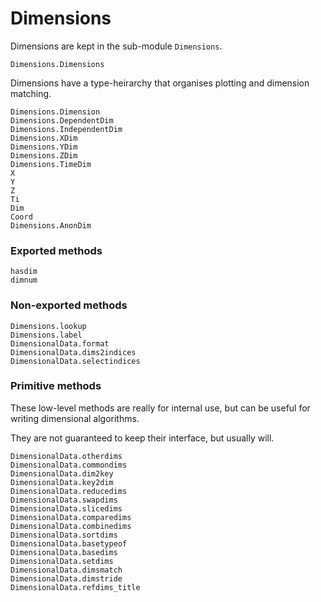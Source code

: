 
# Dimensions

Dimensions are kept in the sub-module `Dimensions`.

```@docs
Dimensions.Dimensions
```

Dimensions have a type-heirarchy that organises plotting and
dimension matching.

```@docs
Dimensions.Dimension
Dimensions.DependentDim
Dimensions.IndependentDim
Dimensions.XDim
Dimensions.YDim
Dimensions.ZDim
Dimensions.TimeDim
X
Y
Z
Ti
Dim
Coord
Dimensions.AnonDim
```

### Exported methods

```@docs
hasdim
dimnum
```

### Non-exported methods

```@docs
Dimensions.lookup
Dimensions.label
DimensionalData.format
DimensionalData.dims2indices
DimensionalData.selectindices
```

### Primitive methods

These low-level methods are really for internal use, but 
can be useful for writing dimensional algorithms.

They are not guaranteed to keep their interface, but usually will.

```@docs
DimensionalData.otherdims
DimensionalData.commondims
DimensionalData.dim2key
DimensionalData.key2dim
DimensionalData.reducedims
DimensionalData.swapdims
DimensionalData.slicedims
DimensionalData.comparedims
DimensionalData.combinedims
DimensionalData.sortdims
DimensionalData.basetypeof
DimensionalData.basedims
DimensionalData.setdims
DimensionalData.dimsmatch
DimensionalData.dimstride
DimensionalData.refdims_title
```
